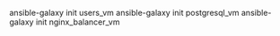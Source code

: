 ansible-galaxy init users_vm
ansible-galaxy init postgresql_vm
ansible-galaxy init nginx_balancer_vm

